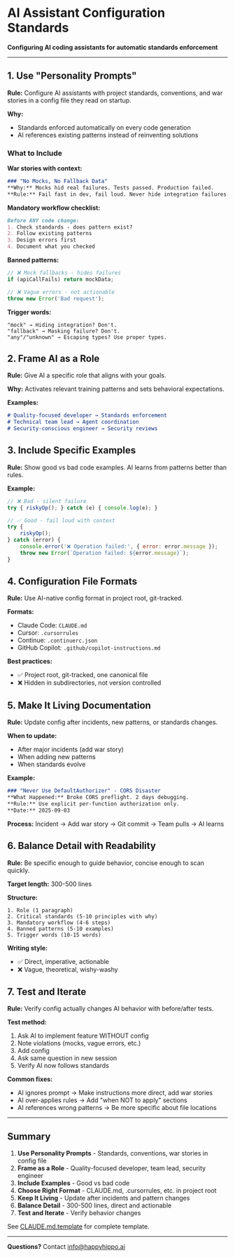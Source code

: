 # AI Assistant Configuration Standards

**Configuring AI coding assistants for automatic standards enforcement**

---

## 1. Use "Personality Prompts"

**Rule:** Configure AI assistants with project standards, conventions, and war stories in a config file they read on startup.

**Why:**
- Standards enforced automatically on every code generation
- AI references existing patterns instead of reinventing solutions

### What to Include

**War stories with context:**
```markdown
### "No Mocks, No Fallback Data"
**Why:** Mocks hid real failures. Tests passed. Production failed.
**Rule:** Fail fast in dev, fail loud. Never hide integration failures.
```

**Mandatory workflow checklist:**
```markdown
Before ANY code change:
1. Check standards - does pattern exist?
2. Follow existing patterns
3. Design errors first
4. Document what you checked
```

**Banned patterns:**
```javascript
// ❌ Mock fallbacks - hides failures
if (apiCallFails) return mockData;

// ❌ Vague errors - not actionable
throw new Error('Bad request');
```

**Trigger words:**
```
"mock" → Hiding integration? Don't.
"fallback" → Masking failure? Don't.
"any"/"unknown" → Escaping types? Use proper types.
```

## 2. Frame AI as a Role

**Rule:** Give AI a specific role that aligns with your goals.

**Why:** Activates relevant training patterns and sets behavioral expectations.

**Examples:**
```markdown
# Quality-focused developer → Standards enforcement
# Technical team lead → Agent coordination
# Security-conscious engineer → Security reviews
```

## 3. Include Specific Examples

**Rule:** Show good vs bad code examples. AI learns from patterns better than rules.

**Example:**
```javascript
// ❌ Bad - silent failure
try { riskyOp(); } catch (e) { console.log(e); }

// ✅ Good - fail loud with context
try {
    riskyOp();
} catch (error) {
    console.error('❌ Operation failed:', { error: error.message });
    throw new Error(`Operation failed: ${error.message}`);
}
```

## 4. Configuration File Formats

**Rule:** Use AI-native config format in project root, git-tracked.

**Formats:**
- Claude Code: `CLAUDE.md`
- Cursor: `.cursorrules`
- Continue: `.continuerc.json`
- GitHub Copilot: `.github/copilot-instructions.md`

**Best practices:**
- ✅ Project root, git-tracked, one canonical file
- ❌ Hidden in subdirectories, not version controlled

## 5. Make It Living Documentation

**Rule:** Update config after incidents, new patterns, or standards changes.

**When to update:**
- After major incidents (add war story)
- When adding new patterns
- When standards evolve

**Example:**
```markdown
### "Never Use DefaultAuthorizer" - CORS Disaster
**What Happened:** Broke CORS preflight. 2 days debugging.
**Rule:** Use explicit per-function authorization only.
**Date:** 2025-09-03
```

**Process:** Incident → Add war story → Git commit → Team pulls → AI learns

## 6. Balance Detail with Readability

**Rule:** Be specific enough to guide behavior, concise enough to scan quickly.

**Target length:** 300-500 lines

**Structure:**
```
1. Role (1 paragraph)
2. Critical standards (5-10 principles with why)
3. Mandatory workflow (4-6 steps)
4. Banned patterns (5-10 examples)
5. Trigger words (10-15 words)
```

**Writing style:**
- ✅ Direct, imperative, actionable
- ❌ Vague, theoretical, wishy-washy

## 7. Test and Iterate

**Rule:** Verify config actually changes AI behavior with before/after tests.

**Test method:**
1. Ask AI to implement feature WITHOUT config
2. Note violations (mocks, vague errors, etc.)
3. Add config
4. Ask same question in new session
5. Verify AI now follows standards

**Common fixes:**
- AI ignores prompt → Make instructions more direct, add war stories
- AI over-applies rules → Add "when NOT to apply" sections
- AI references wrong patterns → Be more specific about file locations

---

## Summary

1. **Use Personality Prompts** - Standards, conventions, war stories in config file
2. **Frame as a Role** - Quality-focused developer, team lead, security engineer
3. **Include Examples** - Good vs bad code
4. **Choose Right Format** - CLAUDE.md, .cursorrules, etc. in project root
5. **Keep It Living** - Update after incidents and pattern changes
6. **Balance Detail** - 300-500 lines, direct and actionable
7. **Test and Iterate** - Verify behavior changes

See [CLAUDE.md.template](./CLAUDE.md.template) for complete template.

---

**Questions?** Contact info@happyhippo.ai
